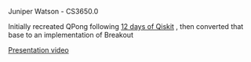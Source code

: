 Juniper Watson - CS3650.0

Initially recreated QPong following [12 days of Qiskit](https://www.youtube.com/watch?v=C-tCZAC1Qq8&list=PLOFEBzvs-VvodTkP_rfrs3RWdeWE9aNRD&index=2)
, then converted that base to an implementation of Breakout

[Presentation video](https://youtu.be/oBCHPVw7rNY)
